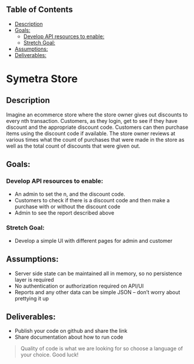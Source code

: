 ## Table of Contents
- [Description](#description)
- [Goals:](#goals)
  - [Develop API resources to enable:](#develop-api-resources-to-enable)
  - [Stretch Goal:](#stretch-goal)
- [Assumptions:](#assumptions)
- [Deliverables:](#deliverables)

# Symetra Store

## Description
Imagine an ecommerce store where the store owner gives out discounts to every nth transaction. Customers, as they login, get to see if they have discount and the appropriate discount code. Customers can then purchase items using the discount code if available. The store owner reviews at various times what the count of purchases that were made in the store as well as the total count of discounts that were given out.

## Goals: 
### Develop API resources to enable:
- An admin to set the n, and the discount code. 
- Customers to check if there is a discount code and then make a purchase with or without the discount code
- Admin to see the report described above 

### Stretch Goal: 
- Develop a simple UI with different pages for admin and customer 

## Assumptions:
- Server side state can be maintained all in memory, so no persistence layer is required
- No authentication or authorization required on API/UI
- Reports and any other data can be simple JSON – don’t worry about prettying it up

## Deliverables:
- Publish your code on github and share the link
- Share documentation about how to run code
> Quality of code is what we are looking for so choose a language of your choice. Good luck!

